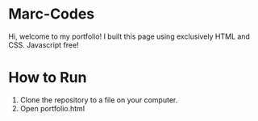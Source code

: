 # Marc-Codes

Hi, welcome to my portfolio! I built this page using exclusively HTML and CSS. Javascript free!

# How to Run
1. Clone the repository to a file on your computer.
2. Open portfolio.html

